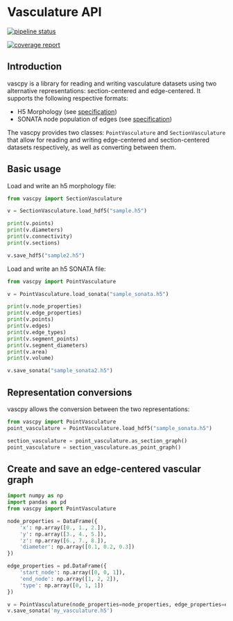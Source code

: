 # Vasculature API
 
[![pipeline status](https://bbpgitlab.epfl.ch/molsys/vascpy/badges/main/pipeline.svg)](https://bbpgitlab.epfl.ch/molsys/vascpy/-/commits/main)


[![coverage report](https://bbpgitlab.epfl.ch/molsys/vascpy/badges/main/coverage.svg)](https://bbpgitlab.epfl.ch/molsys/vascpy/-/commits/main) 

Introduction
------------

vascpy is a library for reading and writing vasculature datasets using two alternative representations: section-centered and edge-centered. It supports the following respective formats:

* H5 Morphology (see [specification](https://bbpteam.epfl.ch/documentation/projects/Morphology%20Documentation/latest/h5vasculature.html))
* SONATA node population of edges (see [specification](https://bbpteam.epfl.ch/documentation/projects/Circuit%20Documentation/latest/sonata_tech.html))

The vascpy provides two classes: `PointVasculature` and `SectionVasculature` that allow for reading and writing edge-centered and section-centered datasets respectively, as well as converting between them.

Basic usage
-----

Load and write an h5 morphology file:

```python
from vascpy import SectionVasculature

v = SectionVasculature.load_hdf5("sample.h5")

print(v.points)
print(v.diameters)
print(v.connectivity)
print(v.sections)

v.save_hdf5("sample2.h5")
```

Load and write an h5 SONATA file:
```python
from vascpy import PointVasculature

v = PointVasculature.load_sonata("sample_sonata.h5")

print(v.node_properties)
print(v.edge_properties)
print(v.points)
print(v.edges)
print(v.edge_types)
print(v.segment_points)
print(v.segment_diameters)
print(v.area)
print(v.volume)

v.save_sonata("sample_sonata2.h5")
```

Representation conversions
-----------

vascpy allows the conversion between the two representations:

```python
from vascpy import PointVasculature
point_vasculature = PointVasculature.load_hdf5("sample_sonata.h5")

section_vasculature = point_vasculature.as_section_graph()
point_vasculature = section_vasculature.as_point_graph()
```

Create and save an edge-centered vascular graph
-----------------------------------------------

```python
import numpy as np
import pandas as pd
from vascpy import PointVasculature

node_properties = DataFrame({
    'x': np.array([0., 1., 2.]),
    'y': np.array([3., 4., 5.]),
    'z': np.array([6., 7., 8.]),
    'diameter': np.array([0.1, 0.2, 0.3])
})

edge_properties = pd.DataFrame({
    'start_node': np.array([0, 0, 1]),
    'end_node': np.array([1, 2, 2]),
    'type': np.array([0, 1, 1])
})

v = PointVasculature(node_properties=node_properties, edge_properties=edge_properties)
v.save_sonata('my_vasculature.h5')
```
